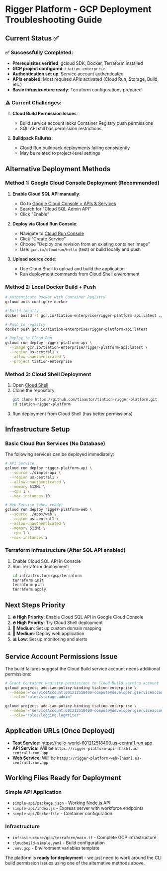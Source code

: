 # Rigger Platform - GCP Deployment Troubleshooting Guide

## Current Status ✅

### ✅ Successfully Completed:
- **Prerequisites verified**: gcloud SDK, Docker, Terraform installed
- **GCP project configured**: `tiation-enterprise` 
- **Authentication set up**: Service account authenticated
- **APIs enabled**: Most required APIs activated (Cloud Run, Storage, Build, etc.)
- **Basic infrastructure ready**: Terraform configurations prepared

### ⚠️ Current Challenges:

1. **Cloud Build Permission Issues**: 
   - Build service account lacks Container Registry push permissions
   - SQL API still has permission restrictions

2. **Buildpack Failures**: 
   - Cloud Run buildpack deployments failing consistently
   - May be related to project-level settings

## Alternative Deployment Methods

### Method 1: Google Cloud Console Deployment (Recommended)

1. **Enable Cloud SQL API manually**:
   - Go to [Google Cloud Console > APIs & Services](https://console.cloud.google.com/apis/library)
   - Search for "Cloud SQL Admin API"
   - Click "Enable"

2. **Deploy via Cloud Run Console**:
   - Navigate to [Cloud Run Console](https://console.cloud.google.com/run)
   - Click "Create Service"
   - Choose "Deploy one revision from an existing container image"
   - Use: `gcr.io/cloudrun/hello` (test) or build locally and push

3. **Upload source code**:
   - Use Cloud Shell to upload and build the application
   - Run deployment commands from Cloud Shell environment

### Method 2: Local Docker Build + Push

```bash
# Authenticate Docker with Container Registry
gcloud auth configure-docker

# Build locally
docker build -t gcr.io/tiation-enterprise/rigger-platform-api:latest ./simple-api

# Push to registry
docker push gcr.io/tiation-enterprise/rigger-platform-api:latest

# Deploy to Cloud Run
gcloud run deploy rigger-platform-api \
  --image gcr.io/tiation-enterprise/rigger-platform-api:latest \
  --region us-central1 \
  --allow-unauthenticated \
  --project tiation-enterprise
```

### Method 3: Cloud Shell Deployment

1. Open [Cloud Shell](https://shell.cloud.google.com)
2. Clone the repository:
   ```bash
   git clone https://github.com/tiaastor/tiation-rigger-platform.git
   cd tiation-rigger-platform
   ```
3. Run deployment from Cloud Shell (has better permissions)

## Infrastructure Setup

### Basic Cloud Run Services (No Database)

The following services can be deployed immediately:

```bash
# API Service
gcloud run deploy rigger-platform-api \
  --source ./simple-api \
  --region us-central1 \
  --allow-unauthenticated \
  --memory 512Mi \
  --cpu 1 \
  --max-instances 10

# Web Service (when ready)
gcloud run deploy rigger-platform-web \
  --source ./apps/web \
  --region us-central1 \
  --allow-unauthenticated \
  --memory 512Mi \
  --cpu 1 \
  --max-instances 5
```

### Terraform Infrastructure (After SQL API enabled)

1. Enable Cloud SQL API in Console
2. Run Terraform deployment:
   ```bash
   cd infrastructure/gcp/terraform
   terraform init
   terraform plan
   terraform apply
   ```

## Next Steps Priority

1. **🔥 High Priority**: Enable Cloud SQL API in Google Cloud Console
2. **🔥 High Priority**: Try Cloud Shell deployment 
3. **📖 Medium**: Set up custom domain mapping
4. **🧪 Medium**: Deploy web application
5. **📊 Low**: Set up monitoring and alerts

## Service Account Permissions Issue

The build failures suggest the Cloud Build service account needs additional permissions:

```bash
# Grant Container Registry permissions to Cloud Build service account
gcloud projects add-iam-policy-binding tiation-enterprise \
  --member="serviceAccount:601212518400-compute@developer.gserviceaccount.com" \
  --role="roles/storage.admin"

gcloud projects add-iam-policy-binding tiation-enterprise \
  --member="serviceAccount:601212518400-compute@developer.gserviceaccount.com" \
  --role="roles/logging.logWriter"
```

## Application URLs (Once Deployed)

- **Test Service**: https://hello-world-601212518400.us-central1.run.app
- **API Service**: Will be `https://rigger-platform-api-[hash].us-central1.run.app`
- **Web Service**: Will be `https://rigger-platform-web-[hash].us-central1.run.app`

## Working Files Ready for Deployment

### Simple API Application
- `simple-api/package.json` - Working Node.js API
- `simple-api/index.js` - Express server with workforce endpoints
- `simple-api/Dockerfile` - Container configuration

### Infrastructure
- `infrastructure/gcp/terraform/main.tf` - Complete GCP infrastructure
- `cloudbuild-simple.yaml` - Build configuration
- `.env.gcp` - Environment variables template

The platform is **ready for deployment** - we just need to work around the CLI build permission issues using one of the alternative methods above.